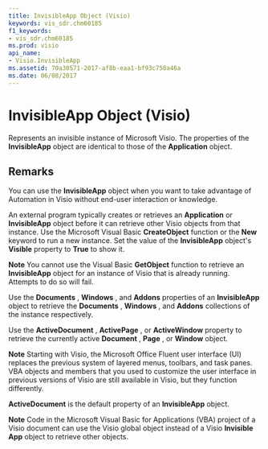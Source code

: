 ```yaml
---
title: InvisibleApp Object (Visio)
keywords: vis_sdr.chm60185
f1_keywords:
- vis_sdr.chm60185
ms.prod: visio
api_name:
- Visio.InvisibleApp
ms.assetid: 70a30571-2017-af8b-eaa1-bf93c758a46a
ms.date: 06/08/2017
---
```



# InvisibleApp Object (Visio)

Represents an invisible instance of Microsoft Visio. The properties of the **InvisibleApp** object are identical to those of the **Application** object.


## Remarks

You can use the **InvisibleApp** object when you want to take advantage of Automation in Visio without end-user interaction or knowledge.

An external program typically creates or retrieves an **Application** or **InvisibleApp** object before it can retrieve other Visio objects from that instance. Use the Microsoft Visual Basic **CreateObject** function or the **New** keyword to run a new instance. Set the value of the **InvisibleApp** object's **Visible** property to **True** to show it.


 **Note**  You cannot use the Visual Basic **GetObject** function to retrieve an **InvisibleApp** object for an instance of Visio that is already running. Attempts to do so will fail.

Use the **Documents** , **Windows** , and **Addons** properties of an **InvisibleApp** object to retrieve the **Documents** , **Windows** , and **Addons** collections of the instance respectively.

Use the **ActiveDocument** , **ActivePage** , or **ActiveWindow** property to retrieve the currently active **Document** , **Page** , or **Window** object.


 **Note**  Starting with Visio, the Microsoft Office Fluent user interface (UI) replaces the previous system of layered menus, toolbars, and task panes. VBA objects and members that you used to customize the user interface in previous versions of Visio are still available in Visio, but they function differently.

 **ActiveDocument** is the default property of an **InvisibleApp** object.


 **Note**  Code in the Microsoft Visual Basic for Applications (VBA) project of a Visio document can use the Visio global object instead of a Visio **Invisible App** object to retrieve other objects.


